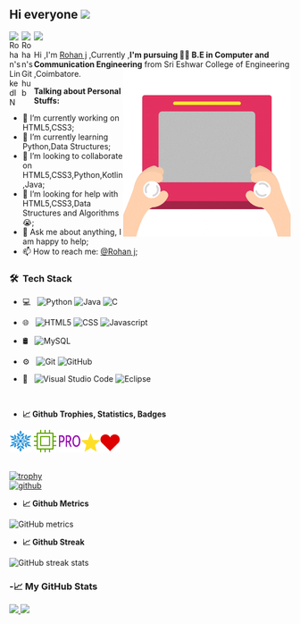 ## Hi everyone <img src="https://media.giphy.com/media/hvRJCLFzcasrR4ia7z/giphy.gif" width="25px">
<a href="https://www.linkedin.com/in/rohan-j-ba489b19b/">
  <img align="left" alt="Rohan's LinkedIN" width="22px" src="https://cdn.jsdelivr.net/npm/simple-icons@v3/icons/linkedin.svg" />
</a>
<a href="https://github.com/rohan-cce">
  <img align="left" alt="Rohan's Github" width="22px" src="https://cdn.jsdelivr.net/npm/simple-icons@3.13.0/icons/github.svg" />
</a>

![](https://visitor-badge.glitch.me/badge?page_id=rohan-cce.rohan-cce)
<br />

Hi ,I'm [Rohan j](https://www.linkedin.com/in/rohan-j-ba489b19b/) ,Currently ,<strong>I'm pursuing 👩‍💻 B.E in Computer and Communication Engineering</strong> from Sri Eshwar College of Engineering ,Coimbatore.
 <img align="right" alt="GIF" src="https://github.com/rohan-cce/rohan-cce/blob/master/files/website.gif" width="300" height="300" />

**Talking about Personal Stuffs:**
- 🔭 I’m currently working on HTML5,CSS3;
- 🌱 I’m currently learning Python,Data Structures;
- 👯 I’m looking to collaborate on HTML5,CSS3,Python,Kotlin,Java;
- 🤔 I’m looking for help with HTML5,CSS3,Data Structures and Algorithms 😭;  
- 💬 Ask me about anything, I am happy to help;
- 📫 How to reach me: [@Rohan j](https://www.linkedin.com/in/rohan-j-ba489b19b/);

<h3> 🛠 &nbsp;Tech Stack</h3>

- 💻 &nbsp;
  ![Python](https://img.shields.io/badge/-Python-333333?style=flat&logo=python)
  ![Java](https://img.shields.io/badge/-Java-333333?style=flat&logo=Java&logoColor=007396)
  ![C](https://img.shields.io/badge/-C-333333?style=flat&logo=C)

 
- 🌐 &nbsp;
  ![HTML5](https://img.shields.io/badge/-HTML5-333333?style=flat&logo=HTML5)
  ![CSS](https://img.shields.io/badge/-CSS-333333?style=flat&logo=CSS3&logoColor=1572B6)
  ![Javascript](https://img.shields.io/badge/-Javascript-333333?style=flat&logo=javascript)
- 🛢 &nbsp;
  ![MySQL](https://img.shields.io/badge/-MySQL-333333?style=flat&logo=mysql)

- ⚙️ &nbsp;
  ![Git](https://img.shields.io/badge/-Git-333333?style=flat&logo=git)
  ![GitHub](https://img.shields.io/badge/-GitHub-333333?style=flat&logo=github)
  
- 🔧 &nbsp;
  ![Visual Studio Code](https://img.shields.io/badge/-Visual%20Studio%20Code-333333?style=flat&logo=visual-studio-code&logoColor=007ACC)
  ![Eclipse](https://img.shields.io/badge/-Eclipse-333333?style=flat&logo=eclipse-ide&logoColor=2C2255)


<br/>

- **📈 Github Trophies, Statistics, Badges**


<a href='https://archiveprogram.github.com/'><img src='https://raw.githubusercontent.com/acervenky/animated-github-badges/master/assets/acbadge.gif' width='40' height='40'></a> <a href='https://docs.github.com/en/developers'><img src='https://raw.githubusercontent.com/acervenky/animated-github-badges/master/assets/devbadge.gif' width='40' height='40'></a> <a href='https://github.com/pricing'><img src='https://raw.githubusercontent.com/acervenky/animated-github-badges/master/assets/pro.gif' width='40' height='40'></a><a href='https://stars.github.com/'><img src='https://raw.githubusercontent.com/acervenky/animated-github-badges/master/assets/starbadge.gif' width='35' height='35'></a><a href='https://docs.github.com/en/github/supporting-the-open-source-community-with-github-sponsors'><img src='https://raw.githubusercontent.com/acervenky/animated-github-badges/master/assets/sponsorbadge.gif' width='35' height='35'></a><br><br>

[![trophy](https://github-profile-trophy.vercel.app/?username=rohan-cce)](https://github.com/ryo-ma/github-profile-trophy)<br>
[<img src='https://cdn.jsdelivr.net/npm/simple-icons@3.0.1/icons/github.svg' alt='github' height='40'>](https://github.com/rohan-cce)  

- **📈 Github Metrics**

![GitHub metrics](https://metrics.lecoq.io/rohan-cce)  

- **📈 Github Streak**

![GitHub streak stats](https://github-readme-streak-stats.herokuapp.com/?user=rohan-cce)  

<h3>-📈 My GitHub Stats</h3>
<a href="https://github.com/rohan-cce">
  <img  src="https://github-readme-stats.vercel.app/api?username=rohan-cce&theme=jolly&show_icons=true&count_private=true" />
  <img height="180em" src="https://github-readme-stats.vercel.app/api/top-langs/?username=rohan-cce&theme=jolly&layout=compact" />

</a>
